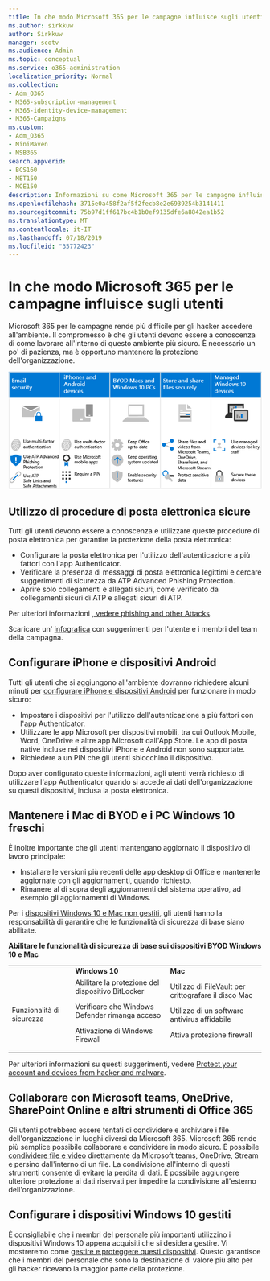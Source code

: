 ```yaml
---
title: In che modo Microsoft 365 per le campagne influisce sugli utenti
ms.author: sirkkuw
author: Sirkkuw
manager: scotv
ms.audience: Admin
ms.topic: conceptual
ms.service: o365-administration
localization_priority: Normal
ms.collection:
- Adm_O365
- M365-subscription-management
- M365-identity-device-management
- M365-Campaigns
ms.custom:
- Adm_O365
- MiniMaven
- MSB365
search.appverid:
- BCS160
- MET150
- MOE150
description: Informazioni su come Microsoft 365 per le campagne influisce sugli utenti.
ms.openlocfilehash: 3715e0a458f2af5f2fecb8e2e6939254b3141411
ms.sourcegitcommit: 75b97d1ff617bc4b1b0ef9135dfe6a8842ea1b52
ms.translationtype: MT
ms.contentlocale: it-IT
ms.lasthandoff: 07/18/2019
ms.locfileid: "35772423"
---
```

# <a name="how-microsoft-365-for-campaigns-affects-your-users"></a>In che modo Microsoft 365 per le campagne influisce sugli utenti

Microsoft 365 per le campagne rende più difficile per gli hacker accedere all'ambiente. Il compromesso è che gli utenti devono essere a conoscenza di come lavorare all'interno di questo ambiente più sicuro. È necessario un po' di pazienza, ma è opportuno mantenere la protezione dell'organizzazione.

![Illustrazione che riassume i punti chiave di seguito per iPhone, dispositivi Android, Mac, Windows 10, condivisione e personale chiave](media/M365-democracy-Users_700px.png)

## <a name="use-secure-email-practices"></a>Utilizzo di procedure di posta elettronica sicure
Tutti gli utenti devono essere a conoscenza e utilizzare queste procedure di posta elettronica per garantire la protezione della posta elettronica:
- Configurare la posta elettronica per l'utilizzo dell'autenticazione a più fattori con l'app Authenticator.
- Verificare la presenza di messaggi di posta elettronica legittimi e cercare suggerimenti di sicurezza da ATP Advanced Phishing Protection.
- Aprire solo collegamenti e allegati sicuri, come verificato da collegamenti sicuri di ATP e allegati sicuri di ATP.

Per ulteriori informazioni [, vedere phishing and other Attacks](m365-campaigns-phishing-and-attacks.md). 

Scaricare un' [infografica](m365-campaigns-protect-campaign-infographic.md) con suggerimenti per l'utente e i membri del team della campagna.

## <a name="set-up-iphones-and-android-devices"></a>Configurare iPhone e dispositivi Android
Tutti gli utenti che si aggiungono all'ambiente dovranno richiedere alcuni minuti per [configurare iPhone e dispositivi Android](../business/set-up-mobile-devices.md?toc=%2Fmicrosoft-365%2Fcampaigns%2Ftoc.json) per funzionare in modo sicuro:
- Impostare i dispositivi per l'utilizzo dell'autenticazione a più fattori con l'app Authenticator.
- Utilizzare le app Microsoft per dispositivi mobili, tra cui Outlook Mobile, Word, OneDrive e altre app Microsoft dall'App Store. Le app di posta native incluse nei dispositivi iPhone e Android non sono supportate. 
- Richiedere a un PIN che gli utenti sblocchino il dispositivo.

Dopo aver configurato queste informazioni, agli utenti verrà richiesto di utilizzare l'app Authenticator quando si accede ai dati dell'organizzazione su questi dispositivi, inclusa la posta elettronica. 

## <a name="keep-byod-macs-and-windows-10-pcs-fresh"></a>Mantenere i Mac di BYOD e i PC Windows 10 freschi 
È inoltre importante che gli utenti mantengano aggiornato il dispositivo di lavoro principale:
- Installare le versioni più recenti delle app desktop di Office e mantenerle aggiornate con gli aggiornamenti, quando richiesto. 
- Rimanere al di sopra degli aggiornamenti del sistema operativo, ad esempio gli aggiornamenti di Windows.

Per i [dispositivi Windows 10 e Mac non gestiti](m365-campaigns-protect-pcs-macs.md), gli utenti hanno la responsabilità di garantire che le funzionalità di sicurezza di base siano abilitate.

**Abilitare le funzionalità di sicurezza di base sui dispositivi BYOD Windows 10 e Mac**

||||
|:-----|:-----|:------|
||**Windows 10**|**Mac**|
|Funzionalità di sicurezza|Abilitare la protezione del dispositivo BitLocker<p><p> Verificare che Windows Defender rimanga acceso <p>Attivazione di Windows Firewall| Utilizzo di FileVault per crittografare il disco Mac <p><p>Utilizzo di un software antivirus affidabile <p>Attiva protezione firewall|

Per ulteriori informazioni su questi suggerimenti, vedere [Protect your account and devices from hacker and malware](https://support.office.com/en-us/article/Protect-your-account-and-devices-from-hackers-and-malware-066d6216-a56b-4f90-9af3-b3a1e9a327d6#ID0EAABAAA=Windows_10).

## <a name="collaborate-using-microsoft-teams-onedrive-sharepoint-online-and-other-office-365-tools"></a>Collaborare con Microsoft teams, OneDrive, SharePoint Online e altri strumenti di Office 365
Gli utenti potrebbero essere tentati di condividere e archiviare i file dell'organizzazione in luoghi diversi da Microsoft 365. Microsoft 365 rende più semplice possibile collaborare e condividere in modo sicuro. È possibile [condividere file e video](share-files-and-videos.md) direttamente da Microsoft teams, OneDrive, Stream e persino dall'interno di un file. La condivisione all'interno di questi strumenti consente di evitare la perdita di dati. È possibile aggiungere ulteriore protezione ai dati riservati per impedire la condivisione all'esterno dell'organizzazione. 


## <a name="set-up-managed-windows-10-devices"></a>Configurare i dispositivi Windows 10 gestiti
È consigliabile che i membri del personale più importanti utilizzino i dispositivi Windows 10 appena acquisiti che si desidera gestire. Vi mostreremo come [gestire e proteggere questi dispositivi](../business/set-up-windows-devices.md?toc=/microsoft-365/campaigns/toc.json). Questo garantisce che i membri del personale che sono la destinazione di valore più alto per gli hacker ricevano la maggior parte della protezione. 



  